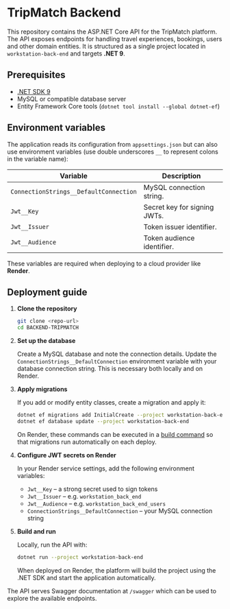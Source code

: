# TripMatch Backend

This repository contains the ASP.NET Core API for the TripMatch platform. The API exposes endpoints for handling travel experiences, bookings, users and other domain entities. It is structured as a single project located in `workstation-back-end` and targets **.NET 9**.

## Prerequisites

- [.NET SDK 9](https://dotnet.microsoft.com/en-us/download/dotnet/9.0)
- MySQL or compatible database server
- Entity Framework Core tools (`dotnet tool install --global dotnet-ef`)

## Environment variables

The application reads its configuration from `appsettings.json` but can also use environment variables (use double underscores `__` to represent colons in the variable name):

| Variable | Description |
| -------- | ----------- |
| `ConnectionStrings__DefaultConnection` | MySQL connection string. |
| `Jwt__Key` | Secret key for signing JWTs. |
| `Jwt__Issuer` | Token issuer identifier. |
| `Jwt__Audience` | Token audience identifier. |

These variables are required when deploying to a cloud provider like **Render**.

## Deployment guide

1. **Clone the repository**

   ```bash
   git clone <repo-url>
   cd BACKEND-TRIPMATCH
   ```

2. **Set up the database**

   Create a MySQL database and note the connection details. Update the `ConnectionStrings__DefaultConnection` environment variable with your database connection string. This is necessary both locally and on Render.

3. **Apply migrations**

   If you add or modify entity classes, create a migration and apply it:

   ```bash
   dotnet ef migrations add InitialCreate --project workstation-back-end
   dotnet ef database update --project workstation-back-end
   ```

   On Render, these commands can be executed in a [build command](https://render.com/docs/build-commands) so that migrations run automatically on each deploy.

4. **Configure JWT secrets on Render**

   In your Render service settings, add the following environment variables:

   - `Jwt__Key` – a strong secret used to sign tokens
   - `Jwt__Issuer` – e.g. `workstation_back_end`
   - `Jwt__Audience` – e.g. `workstation_back_end_users`
   - `ConnectionStrings__DefaultConnection` – your MySQL connection string

5. **Build and run**

   Locally, run the API with:

   ```bash
   dotnet run --project workstation-back-end
   ```

   When deployed on Render, the platform will build the project using the .NET SDK and start the application automatically.

The API serves Swagger documentation at `/swagger` which can be used to explore the available endpoints.
